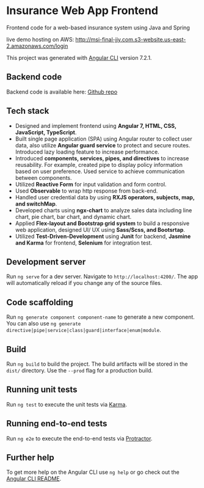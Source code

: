 # Insurance Web App Frontend

Frontend code for a web-based insurance system using Java and Spring

live demo hosting on AWS: http://msi-final-jjy.com.s3-website.us-east-2.amazonaws.com/login

This project was generated with [Angular CLI](https://github.com/angular/angular-cli) version 7.2.1.

## Backend code

Backend code is available here: [Github repo](https://github.com/kdj842969/insurance-web-app-backend)

## Tech stack
*	Designed and implement frontend using **Angular 7, HTML, CSS, JavaScript, TypeScript**.
*	Built single page application (SPA) using Angular router to collect user data, also utilize **Angular guard service** to protect and secure routes. Introduced lazy loading feature to increase performance.
*	Introduced **components, services, pipes, and directives** to increase reusability. For example, created pipe to display policy information based on user preference. Used service to achieve communication between components.
*	Utilized **Reactive Form** for input validation and form control.
*	Used **Observable** to wrap http response from back-end.
*	Handled user credential data by using **RXJS operators, subjects, map, and switchMap**.
*	Developed charts using **ngx-chart** to analyze sales data including line chart, pie chart, bar chart, and dynamic chart.
*	Applied **Flex-layout and Bootstrap grid system** to build a responsive web application, designed UI/ UX using **Sass/Scss, and Bootsrtap**.
*	Utilized **Test-Driven-Development** using **Junit** for backend, **Jasmine and Karma** for frontend, **Selenium** for integration test.


## Development server

Run `ng serve` for a dev server. Navigate to `http://localhost:4200/`. The app will automatically reload if you change any of the source files.

## Code scaffolding

Run `ng generate component component-name` to generate a new component. You can also use `ng generate directive|pipe|service|class|guard|interface|enum|module`.

## Build

Run `ng build` to build the project. The build artifacts will be stored in the `dist/` directory. Use the `--prod` flag for a production build.

## Running unit tests

Run `ng test` to execute the unit tests via [Karma](https://karma-runner.github.io).

## Running end-to-end tests

Run `ng e2e` to execute the end-to-end tests via [Protractor](http://www.protractortest.org/).

## Further help

To get more help on the Angular CLI use `ng help` or go check out the [Angular CLI README](https://github.com/angular/angular-cli/blob/master/README.md).

